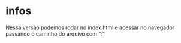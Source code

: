 # infos

Nessa versão podemos rodar no index.html e acessar no navegador passando o caminho do arquivo com ":"
